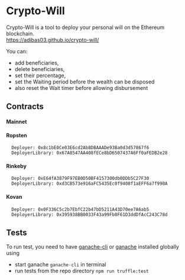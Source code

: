 # Crypto-Will

Crypto-Will is a tool to deploy your personal will on the Ethereum blockchain.  
https://adibas03.github.io/crypto-will/

You can:

- add beneficiaries,
- delete beneficiaries,
- set their percentage,
- set the Waiting period before the wealth can be disposed
- also reset the Wait timer before allowing disbursement

## Contracts

#### Mainnet

#### Ropsten

```
  Deployer: 0x8c1bE0Ce03E6cd2Ab8DBAAADe93Ba0d3d57867f6
  DeployerLibrary: 0x67A8547AA408fECe8bD6507437A6Ff0aFEDB2e28
```

#### Rinkeby

```
  Deployer: 0xE64fA3879F97EB0D50BF4157300db0DDb5C27F30
  DeployerLibrary: 0xd3CB573e916aFC5435Ec0f9408f1aEFF6a7f990A
```

#### Kovan

```
  Deployer: 0x0F336C5c2b7EbfC22b47bD5211A43D70ee7A6ab5
  DeployerLibrary: 0x395938BB0033F43a99Fb0F61D3ddDfAcC243C78d
```

## Tests

To run test, you need to have [ganache-cli](https://github.com/trufflesuite/ganache-cli) or [ganache](https://github.com/trufflesuite/ganache) installed globally using

- start ganache `ganache-cli` in terminal
- run tests from the repo directory `npm run truffle:test`
